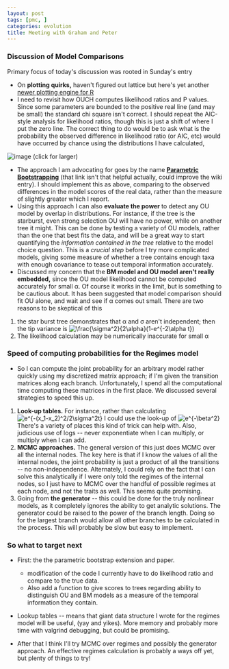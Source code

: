 ```yaml
---
layout: post
tags: [pmc, ]
categories: evolution
title: Meeting with Graham and Peter
---
```







 








### Discussion of Model Comparisons

Primary focus of today's discussion was rooted in Sunday's entry

-   On **plotting quirks,** haven't figured out lattice but here's yet
    another [newer plotting engine for
    R](http://had.co.nz "http://had.co.nz")
-   I need to revisit how OUCH computes likelihood ratios and P values.
    Since some parameters are bounded to the positive real line (and may
    be small) the standard chi square isn't correct. I should repeat the
    AIC-style analysis for likelihood ratios, though this is just a
    shift of where I put the zero line. The correct thing to do would be
    to ask what is the probability the observed difference in likelihood
    ratio (or AIC, etc) would have occurred by chance using the
    distributions I have calculated,

![image](http://openwetware.org/images/thumb/4/43/Aic_panels.png/60px-Aic_panels.png)
(click for larger)

-   The approach I am advocating for goes by the name **[Parametric
    Bootstrapping](http://en.wikipedia.org/wiki/Bootstrapping_(statistics)#Parametric_bootstrap "http://en.wikipedia.org/wiki/Bootstrapping_(statistics)#Parametric_bootstrap")**
    (that link isn't that helpful actually, could improve the wiki
    entry). I should implement this as above, comparing to the observed
    differences in the model scores of the real data, rather than the
    measure of slightly greater which I report.
-   Using this approach I can also **evaluate the power** to detect any
    OU model by overlap in distributions. For instance, if the tree is
    the starburst, even strong selection OU will have no power, while on
    another tree it might. This can be done by testing a variety of OU
    models, rather than the one that best fits the data, and will be a
    great way to start quantifying the *information contained in the
    tree* relative to the model choice question. This is a *crucial
    step* before I try more complicated models, giving some measure of
    whether a tree contains enough taxa with enough covariance to tease
    out temporal information accurately.
-   Discussed my concern that the **BM model and OU model aren't really
    embedded,** since the OU model likelihood cannot be computed
    accurately for small α. Of course it works in the limit, but is
    something to be cautious about. It has been suggested that model
    comparison should fit OU alone, and wait and see if α comes out
    small. There are two reasons to be skeptical of this

1.  the star burst tree demonstrates that α and σ aren't independent;
    then the tip variance is
    ![\\frac{\\sigma\^2}{2\\alpha}(1-e\^{-2\\alpha
    t})](http://openwetware.org/images/math/0/8/e/08e417731492414f9f1c6aaf090ad471.png)
2.  The likelihood calculation may be numerically inaccurate for small α

### Speed of computing probabilities for the Regimes model

-   So I can compute the joint probability for an arbitrary model rather
    quickly using my discretized matrix approach; if I'm given the
    transition matrices along each branch. Unfortunately, I spend all
    the computational time computing these matrices in the first place.
    We discussed several strategies to speed this up.

1.  **Look-up tables.** For instance, rather than calculating
    ![e\^{-(x\_1-x\_2)\^2/2\\sigma\^2t}](http://openwetware.org/images/math/d/a/e/daead000f739dd5aa84fd9f58b511b67.png)
    I could use the look-up of
    ![e\^{-\\beta\^2}](http://openwetware.org/images/math/4/3/7/437ccc3edf32ee596e40ed14de1e3259.png)
    There's a variety of places this kind of trick can help with. Also,
    judicious use of logs -- never exponentiate when I can multiply, or
    multiply when I can add.
2.  **MCMC approaches.** The general version of this just does MCMC over
    all the internal nodes. The key here is that if I know the values of
    all the internal nodes, the joint probability is just a product of
    all the transitions -- no non-independence. Alternately, I could
    rely on the fact that I can solve this analytically if I were only
    told the regimes of the internal nodes, so I just have to MCMC over
    the handful of possible regimes at each node, and not the traits as
    well. This seems quite promising.
3.  Going from **the generator** -- this could be done for the truly
    nonlinear models, as it completely ignores the ability to get
    analytic solutions. The generator could be raised to the power of
    the branch length. Doing so for the largest branch would allow all
    other branches to be calculated in the process. This will probably
    be slow but easy to implement.

### So what to target next

-   First: the the parametric bootstrap extension and paper.
    -   modification of the code I currently have to do likelihood ratio
        and compare to the true data.
    -   Also add a function to give scores to trees regarding ability to
        distinguish OU and BM models as a measure of the temporal
        information they contain.

-   Lookup tables -- means that giant data structure I wrote for the
    regimes model will be useful, (yay and yikes). More memory and
    probably more time with valgrind debugging, but could be promising.
-   After that I think I'll try MCMC over regimes and possibly the
    generator approach. An effective regimes calculation is probably a
    ways off yet, but plenty of things to try!

